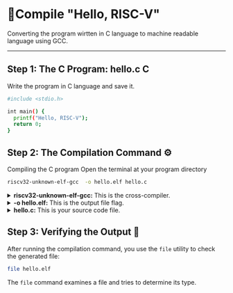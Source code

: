 # 📂Compile "Hello, RISC-V"
Converting the program wirtten in C language to machine readable language using GCC.

---

## Step 1: The C Program: hello.c C
Write the program in C language and save it.
```bash
#include <stdio.h>

int main() {
  printf("Hello, RISC-V");
  return 0;
}
```
## Step 2: The Compilation Command ⚙️
Compiling the C program
Open the terminal at your program directory 
```bash
riscv32-unknown-elf-gcc  -o hello.elf hello.c
```
<details>
<summary><strong>riscv32-unknown-elf-gcc:</strong> This is the cross-compiler.</summary>
  
- **`riscv32`**: Specifies the target architecture – RISC-V 32-bit.
- **`unknown`**: Indicates that the vendor of the target system is unknown or not specified.
- **`elf`**: Specifies the output file format – Executable and Linkable Format (ELF), a common standard for executables and object code.
- **`gcc`**: Stands for GNU Compiler Collection, the actual compiler.
</details>
 

 
 <details>
<summary><strong>-o hello.elf:</strong> This is the output file flag.</summary>

- **`-o`**: Tells the compiler to place the output in the file that follows.  
- **`hello.elf`**: This will be the name of your compiled executable program.

</details>

<details>
<summary><strong>hello.c:</strong> This is your source code file.</summary>

- The C program you wrote in step 1.  
- It serves as the input for the compiler.

</details>

## Step 3: Verifying the Output 🧐

After running the compilation command, you use the `file` utility to check the generated file:
```bash
file hello.elf
```
The `file` command examines a file and tries to determine its type. 

